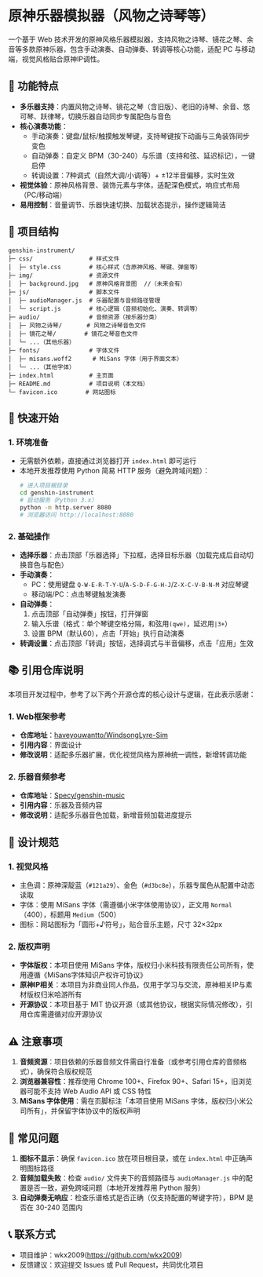 # 原神乐器模拟器（风物之诗琴等）

一个基于 Web 技术开发的原神风格乐器模拟器，支持风物之诗琴、镜花之琴、余音等多款原神乐器，包含手动演奏、自动弹奏、转调等核心功能，适配 PC 与移动端，视觉风格贴合原神IP调性。


## 🌟 功能特点
- **多乐器支持**：内置风物之诗琴、镜花之琴（含旧版）、老旧的诗琴、余音、悠可琴、跃律琴，切换乐器自动同步专属配色与音色
- **核心演奏功能**：
  - 手动演奏：键盘/鼠标/触摸触发琴键，支持琴键按下动画与三角装饰同步变色
  - 自动弹奏：自定义 BPM（30-240）与乐谱（支持和弦、延迟标记），一键启停
  - 转调设置：7种调式（自然大调/小调等）+ ±12半音偏移，实时生效
- **视觉体验**：原神风格背景、装饰元素与字体，适配深色模式，响应式布局（PC/移动端）
- **易用控制**：音量调节、乐器快速切换、加载状态提示，操作逻辑简洁


## 📁 项目结构
```
genshin-instrument/
├─ css/                # 样式文件
│  ├─ style.css        # 核心样式（含原神风格、琴键、弹窗等）
├─ img/                # 资源文件
│  ├─ background.jpg   # 原神风格背景图  //（未来会有）
├─ js/                 # 脚本文件
│  ├─ audioManager.js  # 乐器配置与音频路径管理
│  └─ script.js        # 核心逻辑（音频初始化、演奏、转调等）
├─ audio/              # 音频资源（按乐器分类）
│  ├─ 风物之诗琴/       # 风物之诗琴音色文件
│  ├─ 镜花之琴/        # 镜花之琴音色文件
│  └─ ...（其他乐器）
├─ fonts/              # 字体文件
│  ├─ misans.woff2      # MiSans 字体（用于界面文本）
│  └─ ...（其他字体）
├─ index.html          # 主页面
├─ README.md           # 项目说明（本文档）
└─ favicon.ico        # 网站图标
```
## 🚀 快速开始
### 1. 环境准备
- 无需额外依赖，直接通过浏览器打开 `index.html` 即可运行
- 本地开发推荐使用 Python 简易 HTTP 服务（避免跨域问题）：
  ```bash
  # 进入项目根目录
  cd genshin-instrument
  # 启动服务（Python 3.x）
  python -m http.server 8080
  # 浏览器访问 http://localhost:8080
  ```

### 2. 基础操作
- **选择乐器**：点击顶部「乐器选择」下拉框，选择目标乐器（加载完成后自动切换音色与配色）
- **手动演奏**：
  - PC：使用键盘 `Q-W-E-R-T-Y-U`/`A-S-D-F-G-H-J`/`Z-X-C-V-B-N-M` 对应琴键
  - 移动端/PC：点击琴键触发演奏
- **自动弹奏**：
  1. 点击顶部「自动弹奏」按钮，打开弹窗
  2. 输入乐谱（格式：单个琴键空格分隔，和弦用`(qwe)`，延迟用`|3+`）
  3. 设置 BPM（默认60），点击「开始」执行自动演奏
- **转调设置**：点击顶部「转调」按钮，选择调式与半音偏移，点击「应用」生效


## 📚 引用仓库说明
本项目开发过程中，参考了以下两个开源仓库的核心设计与逻辑，在此表示感谢：

### 1. Web框架参考
- **仓库地址**：[haveyouwantto/WindsongLyre-Sim](https://github.com/haveyouwantto/WindsongLyre-Sim)
- **引用内容**：界面设计
- **修改说明**：适配多乐器扩展，优化视觉风格为原神统一调性，新增转调功能

### 2. 乐器音频参考
- **仓库地址**：[Specy/genshin-music](https://github.com/Specy/genshin-music)
- **引用内容**：乐器及音频内容
- **修改说明**：适配多乐器音色加载，新增音频加载进度提示


## 🎨 设计规范
### 1. 视觉风格
- 主色调：原神深靛蓝（`#121a29`）、金色（`#d3bc8e`），乐器专属色从配置中动态读取
- 字体：使用 MiSans 字体（需遵循小米字体使用协议），正文用 `Normal`（400），标题用 `Medium`（500）
- 图标：网站图标为「圆形+♪符号」，贴合音乐主题，尺寸 32×32px

### 2. 版权声明
- **字体版权**：本项目使用 MiSans 字体，版权归小米科技有限责任公司所有，使用遵循《MiSans字体知识产权许可协议》
- **原神IP相关**：本项目为非商业同人作品，仅用于学习与交流，原神相关IP与素材版权归米哈游所有
- **开源协议**：本项目基于 MIT 协议开源（或其他协议，根据实际情况修改），引用仓库需遵循对应开源协议


## ⚠️ 注意事项
1. **音频资源**：项目依赖的乐器音频文件需自行准备（或参考引用仓库的音频格式），确保符合版权规范
2. **浏览器兼容性**：推荐使用 Chrome 100+、Firefox 90+、Safari 15+，旧浏览器可能不支持 Web Audio API 或 CSS 特性
3. **MiSans 字体使用**：需在页脚标注「本项目使用 MiSans 字体，版权归小米公司所有」，并保留字体协议中的版权声明


## 🐛 常见问题
1. **图标不显示**：确保 `favicon.ico` 放在项目根目录，或在 `index.html` 中正确声明图标路径
2. **音频加载失败**：检查 `audio/` 文件夹下的音频路径与 `audioManager.js` 中的配置是否一致，避免跨域问题（本地开发推荐用 Python 服务）
3. **自动弹奏无响应**：检查乐谱格式是否正确（仅支持配置的琴键字符），BPM 是否在 30-240 范围内


## 📞 联系方式
- 项目维护：wkx2009(https://github.com/wkx2009)
- 反馈建议：欢迎提交 Issues 或 Pull Request，共同优化项目
